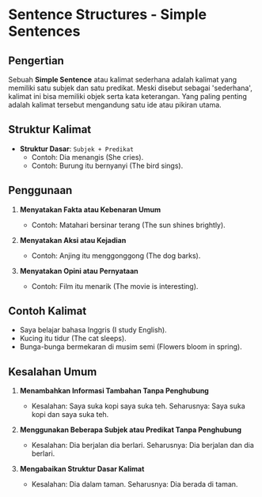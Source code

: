# Sentence Structures - Simple Sentences

## Pengertian

Sebuah **Simple Sentence** atau kalimat sederhana adalah kalimat yang memiliki satu subjek dan satu predikat. Meski disebut sebagai 'sederhana', kalimat ini bisa memiliki objek serta kata keterangan. Yang paling penting adalah kalimat tersebut mengandung satu ide atau pikiran utama.

## Struktur Kalimat

- **Struktur Dasar**: `Subjek + Predikat`
  - Contoh: Dia menangis (She cries).
  - Contoh: Burung itu bernyanyi (The bird sings).

## Penggunaan

1. **Menyatakan Fakta atau Kebenaran Umum**
   - Contoh: Matahari bersinar terang (The sun shines brightly).

2. **Menyatakan Aksi atau Kejadian**
   - Contoh: Anjing itu menggonggong (The dog barks).

3. **Menyatakan Opini atau Pernyataan**
   - Contoh: Film itu menarik (The movie is interesting).

## Contoh Kalimat

- Saya belajar bahasa Inggris (I study English).
- Kucing itu tidur (The cat sleeps).
- Bunga-bunga bermekaran di musim semi (Flowers bloom in spring).

## Kesalahan Umum

1. **Menambahkan Informasi Tambahan Tanpa Penghubung**
   - Kesalahan: Saya suka kopi saya suka teh.
     Seharusnya: Saya suka kopi dan saya suka teh.

2. **Menggunakan Beberapa Subjek atau Predikat Tanpa Penghubung**
   - Kesalahan: Dia berjalan dia berlari.
     Seharusnya: Dia berjalan dan dia berlari.

3. **Mengabaikan Struktur Dasar Kalimat**
   - Kesalahan: Dia dalam taman.
     Seharusnya: Dia berada di taman.
